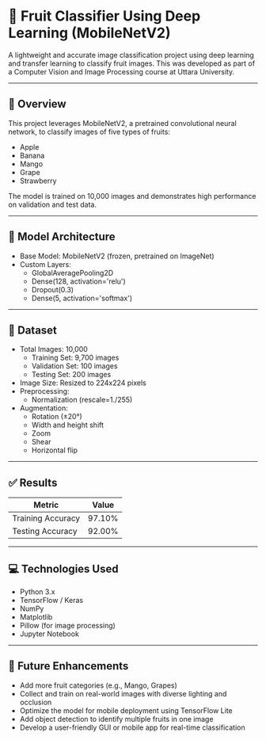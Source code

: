 
# 🍎 Fruit Classifier Using Deep Learning (MobileNetV2)

A lightweight and accurate image classification project using deep learning and transfer learning to classify fruit images. This was developed as part of a Computer Vision and Image Processing course at Uttara University.

---

## 📌 Overview

This project leverages MobileNetV2, a pretrained convolutional neural network, to classify images of five types of fruits:

- Apple
- Banana
- Mango
- Grape
- Strawberry

The model is trained on 10,000 images and demonstrates high performance on validation and test data.

---

## 🧠 Model Architecture

- Base Model: MobileNetV2 (frozen, pretrained on ImageNet)
- Custom Layers:
  - GlobalAveragePooling2D
  - Dense(128, activation='relu')
  - Dropout(0.3)
  - Dense(5, activation='softmax')

---

## 📂 Dataset

- Total Images: 10,000
  - Training Set: 9,700 images
  - Validation Set: 100 images
  - Testing Set: 200 images
- Image Size: Resized to 224x224 pixels
- Preprocessing:
  - Normalization (rescale=1./255)
- Augmentation:
  - Rotation (±20°)
  - Width and height shift
  - Zoom
  - Shear
  - Horizontal flip

---

## ✅ Results

| Metric              | Value     |
|---------------------|-----------|
| Training Accuracy   | 97.10%    |
| Testing Accuracy | 92.00%    |

---
## 💻 Technologies Used

- Python 3.x
- TensorFlow / Keras
- NumPy
- Matplotlib
- Pillow (for image processing)
- Jupyter Notebook

---

## 📱 Future Enhancements

- Add more fruit categories (e.g., Mango, Grapes)
- Collect and train on real-world images with diverse lighting and occlusion
- Optimize the model for mobile deployment using TensorFlow Lite
- Add object detection to identify multiple fruits in one image
- Develop a user-friendly GUI or mobile app for real-time classification

